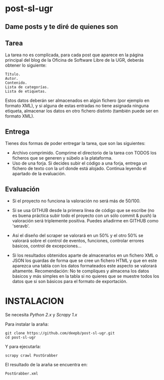 # post-sl-ugr
Dame posts y te diré de quienes son
--
Tarea
--
La tarea no es complicada, para cada post que aparece en la página principal del blog de la Oficina de Software Libre de la UGR, deberás obtener lo siguiente:

    Título.
    Autor.
    Contenido.
    Lista de categorías.
    Lista de etiquetas.

Estos datos deberán ser almacenados en algún fichero (por ejemplo en formato XML), y si alguna de estas entradas no tiene asignada ninguna etiqueta, almacenar los datos en otro fichero distinto (también puede ser en formato XML).

Entrega
--
Tienes dos formas de poder entregar la tarea, que son las siguientes:
- Archivo comprimido.
  Comprime el directorio de la tarea con TODOS los ficheros que se generen y súbelo a la plataforma.
- Uso de una forja.
 Si decides subir el código a una forja, entrega un fichero de texto con la url donde está alojado. Continua leyendo el apartado de la evaluación.

Evaluación
--
- Si el proyecto no funciona la valoración no será más de 50/100.

- Si se usa GITHUB desde la primera línea de código que se escribe (no es buena práctica subir todo el proyecto con un sólo commit & push) la valoración será triplemente positiva. Puedes añadirme en GITHUB como 'seravb'.

- Así el diseño del scraper se valorará en un 50% y el otro 50% se valorará sobre el control de eventos, funciones, controlar errores básicos, control de excepciones...

- Si los resultados obtenidos aparte de almacenarlos en un fichero XML o JSON los guardas de forma que se cree un fichero HTML y que en este aparezca una tabla con los datos formateados este aspecto se valorará altamente. Recomendación: No te compliques y almacena los datos básicos y más simples en la tabla si no quieres que se muestre todos los datos que si son básicos para el formato de exportación.

INSTALACION
==

Se necesita _Python 2.x_ y _Scrapy 1.x_

Para instalar la araña:

	git clone https://github.com/deepb/post-sl-ugr.git
	cd post-sl-ugr

Y para ejecutarla:

	scrapy crawl PostGrabber

El resultado de la araña se encuentra en:

	PostGrabber.xml
